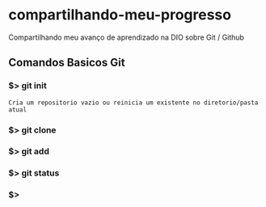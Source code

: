 # compartilhando-meu-progresso
Compartilhando meu avanço de aprendizado na DIO sobre Git / Github

## Comandos Basicos Git

### $> git init
    Cria um repositorio vazio ou reinicia um existente no diretorio/pasta atual
    
### $> git clone
    
    
### $> git add


### $> git status


### $> 
